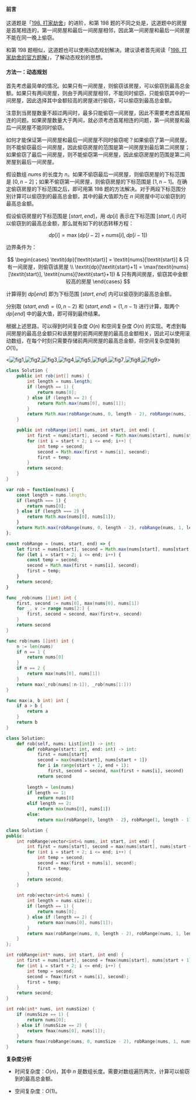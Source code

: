 #### 前言

这道题是「[198. 打家劫舍](https://leetcode-cn.com/problems/house-robber)」的进阶，和第 198 题的不同之处是，这道题中的房屋是首尾相连的，第一间房屋和最后一间房屋相邻，因此第一间房屋和最后一间房屋不能在同一晚上偷窃。

和第 198 题相似，这道题也可以使用动态规划解决。建议读者首先阅读「[198. 打家劫舍的官方题解](https://leetcode-cn.com/problems/house-robber/solution/da-jia-jie-she-by-leetcode-solution)」，了解动态规划的思想。

#### 方法一：动态规划

首先考虑最简单的情况。如果只有一间房屋，则偷窃该房屋，可以偷窃到最高总金额。如果只有两间房屋，则由于两间房屋相邻，不能同时偷窃，只能偷窃其中的一间房屋，因此选择其中金额较高的房屋进行偷窃，可以偷窃到最高总金额。

注意到当房屋数量不超过两间时，最多只能偷窃一间房屋，因此不需要考虑首尾相连的问题。如果房屋数量大于两间，就必须考虑首尾相连的问题，第一间房屋和最后一间房屋不能同时偷窃。

如何才能保证第一间房屋和最后一间房屋不同时偷窃呢？如果偷窃了第一间房屋，则不能偷窃最后一间房屋，因此偷窃房屋的范围是第一间房屋到最后第二间房屋；如果偷窃了最后一间房屋，则不能偷窃第一间房屋，因此偷窃房屋的范围是第二间房屋到最后一间房屋。

假设数组 $\textit{nums}$ 的长度为 $n$。如果不偷窃最后一间房屋，则偷窃房屋的下标范围是 $[0, n-2]$；如果不偷窃第一间房屋，则偷窃房屋的下标范围是 $[1, n-1]$。在确定偷窃房屋的下标范围之后，即可用第 198 题的方法解决。对于两段下标范围分别计算可以偷窃到的最高总金额，其中的最大值即为在 $n$ 间房屋中可以偷窃到的最高总金额。

假设偷窃房屋的下标范围是 $[\textit{start},\textit{end}]$，用 $\textit{dp}[i]$ 表示在下标范围 $[\textit{start},i]$ 内可以偷窃到的最高总金额，那么就有如下的状态转移方程：

$$
\textit{dp}[i] = \max(\textit{dp}[i-2]+\textit{nums}[i], \textit{dp}[i-1])
$$

边界条件为：

$$
\begin{cases}
\textit{dp}[\textit{start}] = \textit{nums}[\textit{start}] & 只有一间房屋，则偷窃该房屋 \\
\textit{dp}[\textit{start}+1] = \max(\textit{nums}[\textit{start}], \textit{nums}[\textit{start}+1]) & 只有两间房屋，偷窃其中金额较高的房屋
\end{cases}
$$

计算得到 $\textit{dp}[\textit{end}]$ 即为下标范围 $[\textit{start},\textit{end}]$ 内可以偷窃到的最高总金额。

分别取 $(\textit{start},\textit{end})=(0,n-2)$ 和 $(\textit{start},\textit{end})=(1,n-1)$ 进行计算，取两个 $\textit{dp}[\textit{end}]$ 中的最大值，即可得到最终结果。

根据上述思路，可以得到时间复杂度 $O(n)$ 和空间复杂度 $O(n)$ 的实现。考虑到每间房屋的最高总金额只和该房屋的前两间房屋的最高总金额相关，因此可以使用滚动数组，在每个时刻只需要存储前两间房屋的最高总金额，将空间复杂度降到 $O(1)$。

<![fig1](https://assets.leetcode-cn.com/solution-static/213/1.PNG),![fig2](https://assets.leetcode-cn.com/solution-static/213/2.PNG),![fig3](https://assets.leetcode-cn.com/solution-static/213/3.PNG),![fig4](https://assets.leetcode-cn.com/solution-static/213/4.PNG),![fig5](https://assets.leetcode-cn.com/solution-static/213/5.PNG),![fig6](https://assets.leetcode-cn.com/solution-static/213/6.PNG),![fig7](https://assets.leetcode-cn.com/solution-static/213/7.PNG),![fig8](https://assets.leetcode-cn.com/solution-static/213/8.PNG),![fig9](https://assets.leetcode-cn.com/solution-static/213/9.PNG)>

```Java [sol1-Java]
class Solution {
    public int rob(int[] nums) {
        int length = nums.length;
        if (length == 1) {
            return nums[0];
        } else if (length == 2) {
            return Math.max(nums[0], nums[1]);
        }
        return Math.max(robRange(nums, 0, length - 2), robRange(nums, 1, length - 1));
    }

    public int robRange(int[] nums, int start, int end) {
        int first = nums[start], second = Math.max(nums[start], nums[start + 1]);
        for (int i = start + 2; i <= end; i++) {
            int temp = second;
            second = Math.max(first + nums[i], second);
            first = temp;
        }
        return second;
    }
}
```

```JavaScript [sol1-JavaScript]
var rob = function(nums) {
    const length = nums.length;
    if (length === 1) {
        return nums[0];
    } else if (length === 2) {
        return Math.max(nums[0], nums[1]);
    }
    return Math.max(robRange(nums, 0, length - 2), robRange(nums, 1, length - 1));
};

const robRange = (nums, start, end) => {
    let first = nums[start], second = Math.max(nums[start], nums[start + 1]);
    for (let i = start + 2; i <= end; i++) {
        const temp = second;
        second = Math.max(first + nums[i], second);
        first = temp;
    }
    return second;
}
```

```go [sol1-Golang]
func _rob(nums []int) int {
    first, second := nums[0], max(nums[0], nums[1])
    for _, v := range nums[2:] {
        first, second = second, max(first+v, second)
    }
    return second
}

func rob(nums []int) int {
    n := len(nums)
    if n == 1 {
        return nums[0]
    }
    if n == 2 {
        return max(nums[0], nums[1])
    }
    return max(_rob(nums[:n-1]), _rob(nums[1:]))
}

func max(a, b int) int {
    if a > b {
        return a
    }
    return b
}
```

```Python [sol1-Python3]
class Solution:
    def rob(self, nums: List[int]) -> int:
        def robRange(start: int, end: int) -> int:
            first = nums[start]
            second = max(nums[start], nums[start + 1])
            for i in range(start + 2, end + 1):
                first, second = second, max(first + nums[i], second)
            return second
        
        length = len(nums)
        if length == 1:
            return nums[0]
        elif length == 2:
            return max(nums[0], nums[1])
        else:
            return max(robRange(0, length - 2), robRange(1, length - 1))
```

```C++ [sol1-C++]
class Solution {
public:
    int robRange(vector<int>& nums, int start, int end) {
        int first = nums[start], second = max(nums[start], nums[start + 1]);
        for (int i = start + 2; i <= end; i++) {
            int temp = second;
            second = max(first + nums[i], second);
            first = temp;
        }
        return second;
    }

    int rob(vector<int>& nums) {
        int length = nums.size();
        if (length == 1) {
            return nums[0];
        } else if (length == 2) {
            return max(nums[0], nums[1]);
        }
        return max(robRange(nums, 0, length - 2), robRange(nums, 1, length - 1));
    }
};
```

```C [sol1-C]
int robRange(int* nums, int start, int end) {
    int first = nums[start], second = fmax(nums[start], nums[start + 1]);
    for (int i = start + 2; i <= end; i++) {
        int temp = second;
        second = fmax(first + nums[i], second);
        first = temp;
    }
    return second;
}

int rob(int* nums, int numsSize) {
    if (numsSize == 1) {
        return nums[0];
    } else if (numsSize == 2) {
        return fmax(nums[0], nums[1]);
    }
    return fmax(robRange(nums, 0, numsSize - 2), robRange(nums, 1, numsSize - 1));
}
```

**复杂度分析**

* 时间复杂度：$O(n)$，其中 $n$ 是数组长度。需要对数组遍历两次，计算可以偷窃到的最高总金额。

* 空间复杂度：$O(1)$。